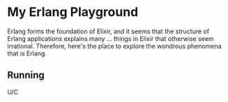 # My Erlang Playground

Erlang forms the foundation of Elixir, and it seems that the structure of Erlang applications explains many ... things in Elixir that otherwise seem irrational. Therefore, here's the place to explore the wondrous phenomena that is Erlang.

## Running

U/C
